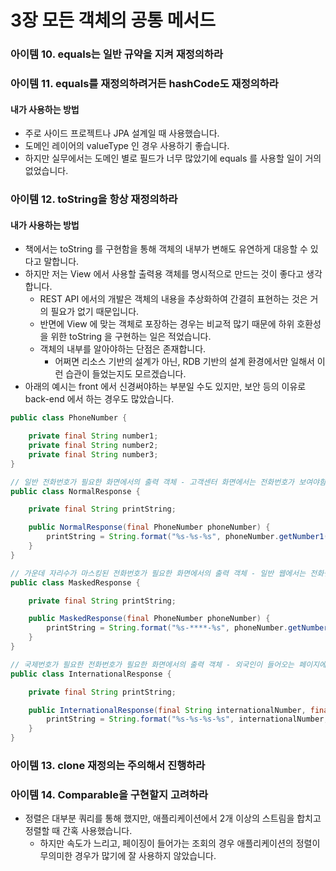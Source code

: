 # 3장 모든 객체의 공통 메서드

### 아이템 10. equals는 일반 규약을 지켜 재정의하라

### 아이템 11. equals를 재정의하려거든 hashCode도 재정의하라

#### 내가 사용하는 방법

* 주로 사이드 프로젝트나 JPA 설계일 때 사용했습니다.
* 도메인 레이어의 valueType 인 경우 사용하기 좋습니다.
* 하지만 실무에서는 도메인 별로 필드가 너무 많았기에 equals 를 사용할 일이 거의 없었습니다.

### 아이템 12. toString을 항상 재정의하라

#### 내가 사용하는 방법

* 책에서는 toString 를 구현함을 통해 객체의 내부가 변해도 유연하게 대응할 수 있다고 말합니다.
* 하지만 저는 View 에서 사용할 출력용 객체를 명시적으로 만드는 것이 좋다고 생각합니다.
  * REST API 에서의 개발은 객체의 내용을 추상화하여 간결히 표현하는 것은 거의 필요가 없기 때문입니다.
  * 반면에 View 에 맞는 객체로 포장하는 경우는 비교적 많기 때문에 하위 호환성을 위한 toString 을 구현하는 일은 적었습니다.
  * 객체의 내부를 알아야하는 단점은 존재합니다.
    * 어쩌면 리소스 기반의 설계가 아닌, RDB 기반의 설계 환경에서만 일해서 이런 습관이 들었는지도 모르겠습니다.
* 아래의 예시는 front 에서 신경써야하는 부분일 수도 있지만, 보안 등의 이유로 back-end 에서 하는 경우도 많았습니다.

```java
public class PhoneNumber {

	private final String number1;
	private final String number2;
	private final String number3;
}

// 일반 전화번호가 필요한 화면에서의 출력 객체 - 고객센터 화면에서는 전화번호가 보여야함 
public class NormalResponse {

	private final String printString;

	public NormalResponse(final PhoneNumber phoneNumber) {
		printString = String.format("%s-%s-%s", phoneNumber.getNumber1(), phoneNumber.getNumber2(), phoneNumber.getNumber3());
	}
}

// 가운데 자리수가 마스킹된 전화번호가 필요한 화면에서의 출력 객체 - 일반 웹에서는 전화번호가 모두 노출되면 안됨
public class MaskedResponse {

	private final String printString;

	public MaskedResponse(final PhoneNumber phoneNumber) {
		printString = String.format("%s-****-%s", phoneNumber.getNumber1(), phoneNumber.getNumber3());
	}
}

// 국제번호가 필요한 전화번호가 필요한 화면에서의 출력 객체 - 외국인이 들어오는 페이지에는 국제번호가 보여야 됨
public class InternationalResponse {

	private final String printString;

	public InternationalResponse(final String internationalNumber, final PhoneNumber phoneNumber) {
		printString = String.format("%s-%s-%s-%s", internationalNumber, phoneNumber.getNumber1(), phoneNumber.getNumber2(), phoneNumber.getNumber3());
	}
}
```

### 아이템 13. clone 재정의는 주의해서 진행하라

### 아이템 14. Comparable을 구현할지 고려하라

* 정렬은 대부분 쿼리를 통해 했지만, 애플리케이션에서 2개 이상의 스트림을 합치고 정렬할 때 간혹 사용했습니다.
  * 하지만 속도가 느리고, 페이징이 들어가는 조회의 경우 애플리케이션의 정렬이 무의미한 경우가 많기에 잘 사용하지 않았습니다.
